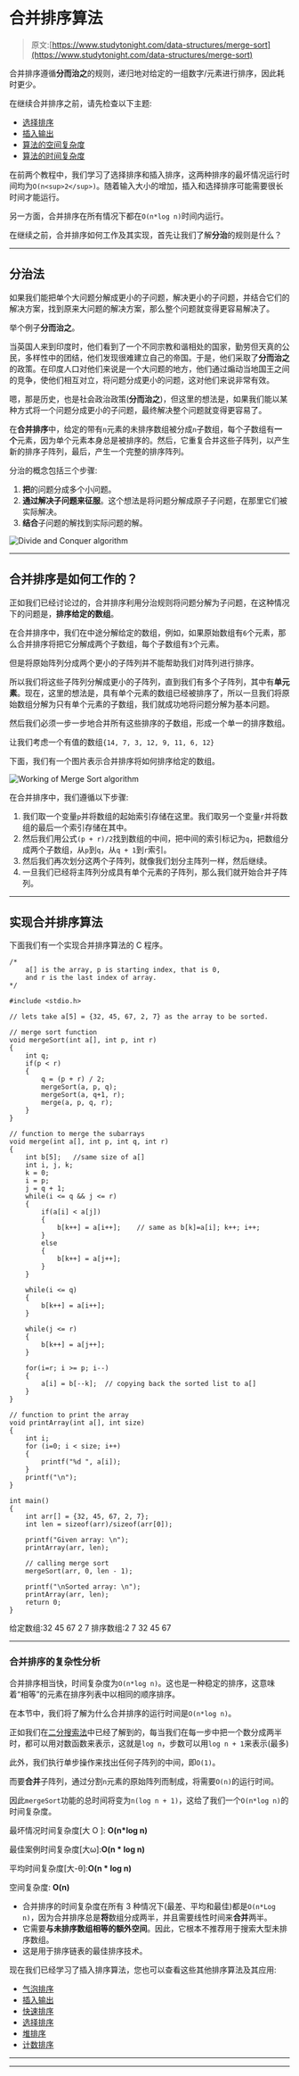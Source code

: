 # 合并排序算法

> 原文:[https://www.studytonight.com/data-structures/merge-sort](https://www.studytonight.com/data-structures/merge-sort)

合并排序遵循**分而治之**的规则，递归地对给定的一组数字/元素进行排序，因此耗时更少。

在继续合并排序之前，请先检查以下主题:

*   [选择排序](selection-sorting)
*   [插入输出](insertion-sorting)
*   [算法的空间复杂度](space-complexity-of-algorithms)
*   [算法的时间复杂度](time-complexity-of-algorithms)

在前两个教程中，我们学习了选择排序和插入排序，这两种排序的最坏情况运行时间均为`O(n<sup>2</sup>)`。随着输入大小的增加，插入和选择排序可能需要很长时间才能运行。

另一方面，合并排序在所有情况下都在`O(n*log n)`时间内运行。

在继续之前，合并排序如何工作及其实现，首先让我们了解**分治**的规则是什么？

* * *

## 分治法

如果我们能把单个大问题分解成更小的子问题，解决更小的子问题，并结合它们的解决方案，找到原来大问题的解决方案，那么整个问题就变得更容易解决了。

举个例子**分而治之**。

当英国人来到印度时，他们看到了一个不同宗教和谐相处的国家，勤劳但天真的公民，多样性中的团结，他们发现很难建立自己的帝国。于是，他们采取了**分而治之**的政策。在印度人口对他们来说是一个大问题的地方，他们通过煽动当地国王之间的竞争，使他们相互对立，将问题分成更小的问题，这对他们来说非常有效。

嗯，那是历史，也是社会政治政策(**分而治之**)，但这里的想法是，如果我们能以某种方式将一个问题分成更小的子问题，最终解决整个问题就变得更容易了。

在**合并排序**中，给定的带有`n`元素的未排序数组被分成`n`子数组，每个子数组有**一个**元素，因为单个元素本身总是被排序的。然后，它重复合并这些子阵列，以产生新的排序子阵列，最后，产生一个完整的排序阵列。

分治的概念包括三个步骤:

1.  **把**的问题分成多个小问题。
2.  **通过解决子问题来征服**。这个想法是将问题分解成原子子问题，在那里它们被实际解决。
3.  **结合**子问题的解找到实际问题的解。

![Divide and Conquer algorithm](../Images/29719fe7d63988246f356b903469e49a.png)

* * *

## 合并排序是如何工作的？

正如我们已经讨论过的，合并排序利用分治规则将问题分解为子问题，在这种情况下的问题是，**排序给定的数组**。

在合并排序中，我们在中途分解给定的数组，例如，如果原始数组有`6`个元素，那么合并排序将把它分解成两个子数组，每个子数组有`3`个元素。

但是将原始阵列分成两个更小的子阵列并不能帮助我们对阵列进行排序。

所以我们将这些子阵列分解成更小的子阵列，直到我们有多个子阵列，其中有**单元素**。现在，这里的想法是，具有单个元素的数组已经被排序了，所以一旦我们将原始数组分解为只有单个元素的子数组，我们就成功地将问题分解为基本问题。

然后我们必须一步一步地合并所有这些排序的子数组，形成一个单一的排序数组。

让我们考虑一个有值的数组`{14, 7, 3, 12, 9, 11, 6, 12}`

下面，我们有一个图片表示合并排序将如何排序给定的数组。

![Working of Merge Sort algorithm](../Images/7ef5b7e503abf2e57bb9f02561a085e7.png)

在合并排序中，我们遵循以下步骤:

1.  我们取一个变量`p`并将数组的起始索引存储在这里。我们取另一个变量`r`并将数组的最后一个索引存储在其中。
2.  然后我们用公式`(p + r)/2`找到数组的中间，把中间的索引标记为`q`，把数组分成两个子数组，从`p`到`q`，从`q + 1`到`r`索引。
3.  然后我们再次划分这两个子阵列，就像我们划分主阵列一样，然后继续。
4.  一旦我们已经将主阵列分成具有单个元素的子阵列，那么我们就开始合并子阵列。

* * *

## 实现合并排序算法

下面我们有一个实现合并排序算法的 C 程序。

```
/*  
    a[] is the array, p is starting index, that is 0, 
    and r is the last index of array. 
*/

#include <stdio.h>

// lets take a[5] = {32, 45, 67, 2, 7} as the array to be sorted.

// merge sort function
void mergeSort(int a[], int p, int r)
{
    int q;
    if(p < r)
    {
        q = (p + r) / 2;
        mergeSort(a, p, q);
        mergeSort(a, q+1, r);
        merge(a, p, q, r);
    }
}

// function to merge the subarrays
void merge(int a[], int p, int q, int r)
{
    int b[5];   //same size of a[]
    int i, j, k;
    k = 0;
    i = p;
    j = q + 1;
    while(i <= q && j <= r)
    {
        if(a[i] < a[j])
        {
            b[k++] = a[i++];    // same as b[k]=a[i]; k++; i++;
        }
        else
        {
            b[k++] = a[j++];
        }
    }

    while(i <= q)
    {
        b[k++] = a[i++];
    }

    while(j <= r)
    {
        b[k++] = a[j++];
    }

    for(i=r; i >= p; i--)
    {
        a[i] = b[--k];  // copying back the sorted list to a[]
    } 
}

// function to print the array
void printArray(int a[], int size)
{
    int i;
    for (i=0; i < size; i++)
    {
        printf("%d ", a[i]);
    }
    printf("\n");
}

int main()
{
    int arr[] = {32, 45, 67, 2, 7};
    int len = sizeof(arr)/sizeof(arr[0]);

    printf("Given array: \n");
    printArray(arr, len);

    // calling merge sort
    mergeSort(arr, 0, len - 1);

    printf("\nSorted array: \n");
    printArray(arr, len);
    return 0;
}
```

给定数组:32 45 67 2 7 排序数组:2 7 32 45 67

* * *

### 合并排序的复杂性分析

合并排序相当快，时间复杂度为`O(n*log n)`。这也是一种稳定的排序，这意味着“相等”的元素在排序列表中以相同的顺序排序。

在本节中，我们将了解为什么合并排序的运行时间是`O(n*log n)`。

正如我们在[二分搜索法](binary-search-algorithm)中已经了解到的，每当我们在每一步中把一个数分成两半时，都可以用对数函数来表示，这就是`log n`，步数可以用`log n + 1`来表示(最多)

此外，我们执行单步操作来找出任何子阵列的中间，即`O(1)`。

而要**合并**子阵列，通过分割`n`元素的原始阵列而制成，将需要`O(n)`的运行时间。

因此`mergeSort`功能的总时间将变为`n(log n + 1)`，这给了我们一个`O(n*log n)`的时间复杂度。

最坏情况时间复杂度[大 O ]: **O(n*log n)**

最佳案例时间复杂度[大ω]:**O(n * log n)**

平均时间复杂度[大-θ]:**O(n * log n)**

空间复杂度: **O(n)**

*   合并排序的时间复杂度在所有 3 种情况下(最差、平均和最佳)都是`O(n*Log n)`，因为合并排序总是**将**数组分成两半，并且需要线性时间来**合并**两半。
*   它需要**与未排序数组相等的额外空间**。因此，它根本不推荐用于搜索大型未排序数组。
*   这是用于排序链表的最佳排序技术。

现在我们已经学习了插入排序算法，您也可以查看这些其他排序算法及其应用:

*   [气泡排序](bubble-sort)
*   [插入输出](insertion-sorting)
*   [快速排序](quick-sort)
*   [选择排序](selection-sorting)
*   [堆排序](heap-sort)
*   [计数排序](counting-sort)

* * *

* * *
